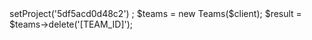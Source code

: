 <?php

use Appwrite\Client;
use Appwrite\Services\Teams;

$client = new Client();

$client
    ->setProject('5df5acd0d48c2')
;

$teams = new Teams($client);

$result = $teams->delete('[TEAM_ID]');